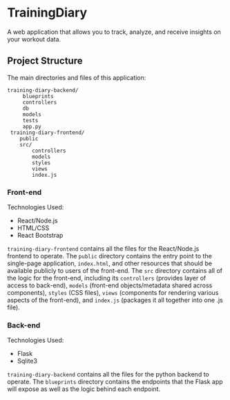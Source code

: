 # TrainingDiary

A web application that allows you to track, analyze, and receive insights on your workout data.

## Project Structure
The main directories and files of this application:

    training-diary-backend/
         blueprints
         controllers
         db
         models
         tests
         app.py
     training-diary-frontend/
        public
        src/
            controllers
            models
            styles
            views
            index.js

### Front-end
Technologies Used:
- React/Node.js
- HTML/CSS
- React Bootstrap

`training-diary-frontend` contains all the files for the React/Node.js frontend to operate. The `public` directory contains the entry point to the single-page application, `index.html`, and other resources that should be available publicly to users of the front-end. The `src` directory contains all of the logic for the front-end, including its `controllers` (provides layer of access to back-end), `models` (front-end objects/metadata shared across components), `styles` (CSS files), `views` (components for rendering various aspects of the front-end), and `index.js` (packages it all together into one .js file).

### Back-end
Technologies Used:
- Flask
- Sqlite3

`training-diary-backend` contains all the files for the python backend to operate. The `blueprints` directory contains the endpoints that the Flask app will expose as well as the logic behind each endpoint. 
